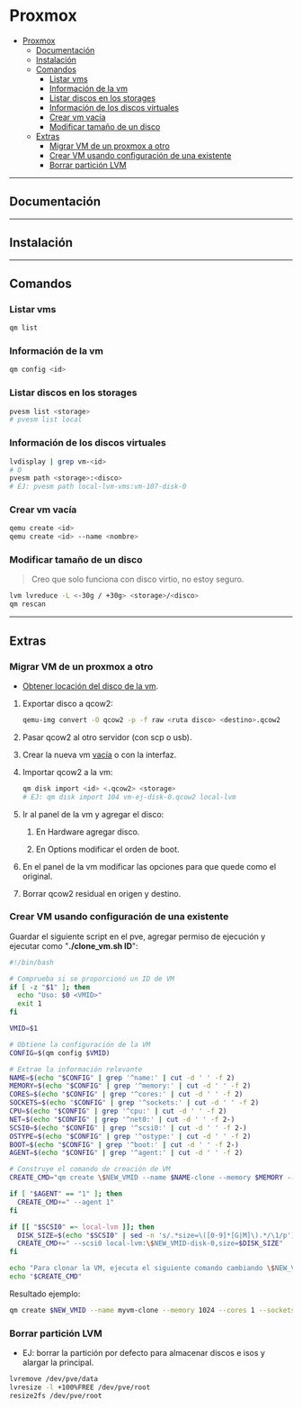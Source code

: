 # Proxmox

- [Proxmox](#proxmox)
  - [Documentación](#documentación)
  - [Instalación](#instalación)
  - [Comandos](#comandos)
    - [Listar vms](#listar-vms)
    - [Información de la vm](#información-de-la-vm)
    - [Listar discos en los storages](#listar-discos-en-los-storages)
    - [Información de los discos virtuales](#información-de-los-discos-virtuales)
    - [Crear vm vacía](#crear-vm-vacía)
    - [Modificar tamaño de un disco](#modificar-tamaño-de-un-disco)
  - [Extras](#extras)
    - [Migrar VM de un proxmox a otro](#migrar-vm-de-un-proxmox-a-otro)
    - [Crear VM usando configuración de una existente](#crear-vm-usando-configuración-de-una-existente)
    - [Borrar partición LVM](#borrar-partición-lvm)

---

## Documentación

---

## Instalación

---

## Comandos

### Listar vms

```sh
qm list
```

### Información de la vm

```sh
qm config <id>
```

### Listar discos en los storages

```sh
pvesm list <storage>
# pvesm list local
```

### Información de los discos virtuales

```sh
lvdisplay | grep vm-<id>
# O
pvesm path <storage>:<disco>
# EJ: pvesm path local-lvm-vms:vm-107-disk-0
```

### Crear vm vacía

```sh
qemu create <id>
qemu create <id> --name <nombre>
```

### Modificar tamaño de un disco

> Creo que solo funciona con disco virtio, no estoy seguro.

```sh
lvm lvreduce -L <-30g / +30g> <storage>/<disco>
qm rescan
```

---

## Extras

### Migrar VM de un proxmox a otro

- [Obtener locación del disco de la vm](#información-de-los-discos-virtuales).

1. Exportar disco a qcow2:

    ```sh
    qemu-img convert -O qcow2 -p -f raw <ruta disco> <destino>.qcow2
    ```

2. Pasar qcow2 al otro servidor (con scp o usb).

3. Crear la nueva vm [vacía](#crear-vm-vacía) o con la interfaz.

4. Importar qcow2 a la vm:

    ```sh
    qm disk import <id> <.qcow2> <storage>
    # EJ: qm disk import 104 vm-ej-disk-0.qcow2 local-lvm
    ```

5. Ir al panel de la vm y agregar el disco:

   1. En Hardware agregar disco.

   2. En Options modificar el orden de boot.

6. En el panel de la vm modificar las opciones para que quede como el original.

7. Borrar qcow2 residual en origen y destino.

### Crear VM usando configuración de una existente

Guardar el siguiente script en el pve, agregar permiso de ejecución y ejecutar como "**./clone_vm.sh ID**":

```sh
#!/bin/bash

# Comprueba si se proporcionó un ID de VM
if [ -z "$1" ]; then
  echo "Uso: $0 <VMID>"
  exit 1
fi

VMID=$1

# Obtiene la configuración de la VM
CONFIG=$(qm config $VMID)

# Extrae la información relevante
NAME=$(echo "$CONFIG" | grep '^name:' | cut -d ' ' -f 2)
MEMORY=$(echo "$CONFIG" | grep '^memory:' | cut -d ' ' -f 2)
CORES=$(echo "$CONFIG" | grep '^cores:' | cut -d ' ' -f 2)
SOCKETS=$(echo "$CONFIG" | grep '^sockets:' | cut -d ' ' -f 2)
CPU=$(echo "$CONFIG" | grep '^cpu:' | cut -d ' ' -f 2)
NET=$(echo "$CONFIG" | grep '^net0:' | cut -d ' ' -f 2-)
SCSI0=$(echo "$CONFIG" | grep '^scsi0:' | cut -d ' ' -f 2-)
OSTYPE=$(echo "$CONFIG" | grep '^ostype:' | cut -d ' ' -f 2)
BOOT=$(echo "$CONFIG" | grep '^boot:' | cut -d ' ' -f 2-)
AGENT=$(echo "$CONFIG" | grep '^agent:' | cut -d ' ' -f 2)

# Construye el comando de creación de VM
CREATE_CMD="qm create \$NEW_VMID --name $NAME-clone --memory $MEMORY --cores $CORES --sockets $SOCKETS --cpu $CPU --net0 $NET --ostype $OSTYPE --boot $BOOT"

if [ "$AGENT" == "1" ]; then
  CREATE_CMD+=" --agent 1"
fi

if [[ "$SCSI0" =~ local-lvm ]]; then
  DISK_SIZE=$(echo "$SCSI0" | sed -n 's/.*size=\([0-9]*[G|M]\).*/\1/p')
  CREATE_CMD+=" --scsi0 local-lvm:\$NEW_VMID-disk-0,size=$DISK_SIZE"
fi

echo "Para clonar la VM, ejecuta el siguiente comando cambiando \$NEW_VMID por el ID de la nueva VM:"
echo "$CREATE_CMD"

```

Resultado ejemplo:

```sh
qm create $NEW_VMID --name myvm-clone --memory 1024 --cores 1 --sockets 1 --cpu host --net0 virtio=AA:AA:AA:AA:AA:AA,bridge=vmbr0,firewall=1 --ostype l26 --boot order=scsi0;ide2 --agent 1 --scsi0 local-lvm:$NEW_VMID-disk-0,size=50G
```

### Borrar partición LVM

- EJ: borrar la partición por defecto para almacenar discos e isos y alargar la principal.

```sh
lvremove /dev/pve/data
lvresize -l +100%FREE /dev/pve/root
resize2fs /dev/pve/root
```